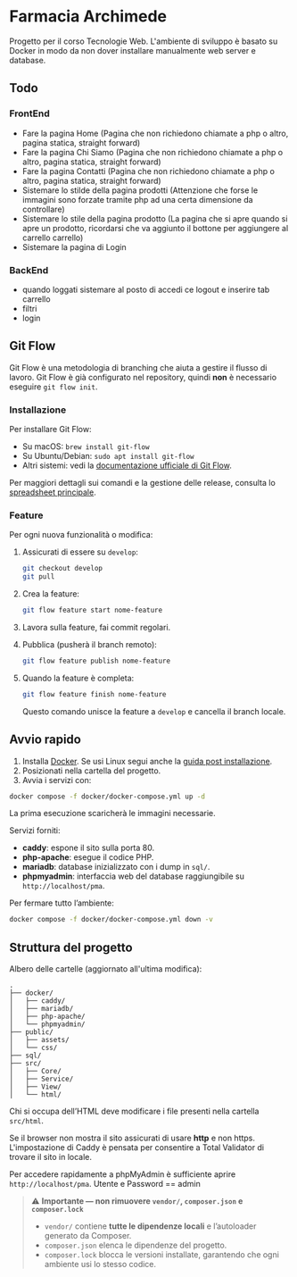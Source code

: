 # Farmacia Archimede

Progetto per il corso Tecnologie Web. L'ambiente di sviluppo è basato su Docker in modo da non dover installare manualmente web server e database.

## Todo

### FrontEnd
- Fare la pagina Home (Pagina che non richiedono chiamate a php o altro, pagina statica, straight forward)
- Fare la pagina Chi Siamo (Pagina che non richiedono chiamate a php o altro, pagina statica, straight forward)
- Fare la pagina Contatti (Pagina che non richiedono chiamate a php o altro, pagina statica, straight forward)
- Sistemare lo stilde della pagina prodotti (Attenzione che forse le immagini sono forzate tramite php ad una certa dimensione da controllare)
- Sistemare lo stile della pagina prodotto (La pagina che si apre quando si apre un prodotto, ricordarsi che va aggiunto il bottone per aggiungere al carrello carrello)
- Sistemare la pagina di Login 
### BackEnd
- quando loggati sistemare al posto di accedi ce logout e inserire tab carrello
- filtri
- login

## Git Flow

Git Flow è una metodologia di branching che aiuta a gestire il flusso di lavoro. Git Flow è già configurato nel repository, quindi **non** è necessario eseguire `git flow init`.

### Installazione

Per installare Git Flow:

* Su macOS: `brew install git-flow`
* Su Ubuntu/Debian: `sudo apt install git-flow`
* Altri sistemi: vedi la [documentazione ufficiale di Git Flow](https://github.com/nvie/gitflow).

Per maggiori dettagli sui comandi e la gestione delle release, consulta lo [spreadsheet principale](https://danielkummer.github.io/git-flow-cheatsheet/index.html).

### Feature

Per ogni nuova funzionalità o modifica:

1. Assicurati di essere su `develop`:

   ```bash
   git checkout develop
   git pull
   ```
2. Crea la feature:

   ```bash
   git flow feature start nome-feature
   ```
3. Lavora sulla feature, fai commit regolari.
4. Pubblica (pusherà il branch remoto):

   ```bash
   git flow feature publish nome-feature
   ```
5. Quando la feature è completa:

   ```bash
   git flow feature finish nome-feature
   ```

   Questo comando unisce la feature a `develop` e cancella il branch locale.

## Avvio rapido

1. Installa [Docker](https://docs.docker.com/engine/install/). Se usi Linux segui anche la [guida post installazione](https://docs.docker.com/engine/install/linux-postinstall/).
2. Posizionati nella cartella del progetto.
3. Avvia i servizi con:

```sh
docker compose -f docker/docker-compose.yml up -d
```

La prima esecuzione scaricherà le immagini necessarie.

Servizi forniti:

- **caddy**: espone il sito sulla porta 80.
- **php-apache**: esegue il codice PHP.
- **mariadb**: database inizializzato con i dump in `sql/`.
- **phpmyadmin**: interfaccia web del database raggiungibile su `http://localhost/pma`.

Per fermare tutto l’ambiente:

```sh
docker compose -f docker/docker-compose.yml down -v
```

## Struttura del progetto

Albero delle cartelle (aggiornato all'ultima modifica):

```
.
├── docker/           
│   ├── caddy/
│   ├── mariadb/
│   ├── php-apache/
│   └── phpmyadmin/
├── public/            
│   ├── assets/
│   └── css/
├── sql/              
├── src/
│   ├── Core/
│   ├── Service/
│   ├── View/
│   └── html/        
```

Chi si occupa dell’HTML deve modificare i file presenti nella cartella `src/html`.

Se il browser non mostra il sito assicurati di usare **http** e non https. L'impostazione di Caddy è pensata per consentire a Total Validator di trovare il sito in locale.

Per accedere rapidamente a phpMyAdmin è sufficiente aprire `http://localhost/pma`. Utente e Password == admin

> ⚠️ **Importante — non rimuovere `vendor/`, `composer.json` e `composer.lock`**
>
> * `vendor/` contiene **tutte le dipendenze locali** e l’autoloader generato da Composer.
> * `composer.json` elenca le dipendenze del progetto.
> * `composer.lock` blocca le versioni installate, garantendo che ogni ambiente usi lo stesso codice.
